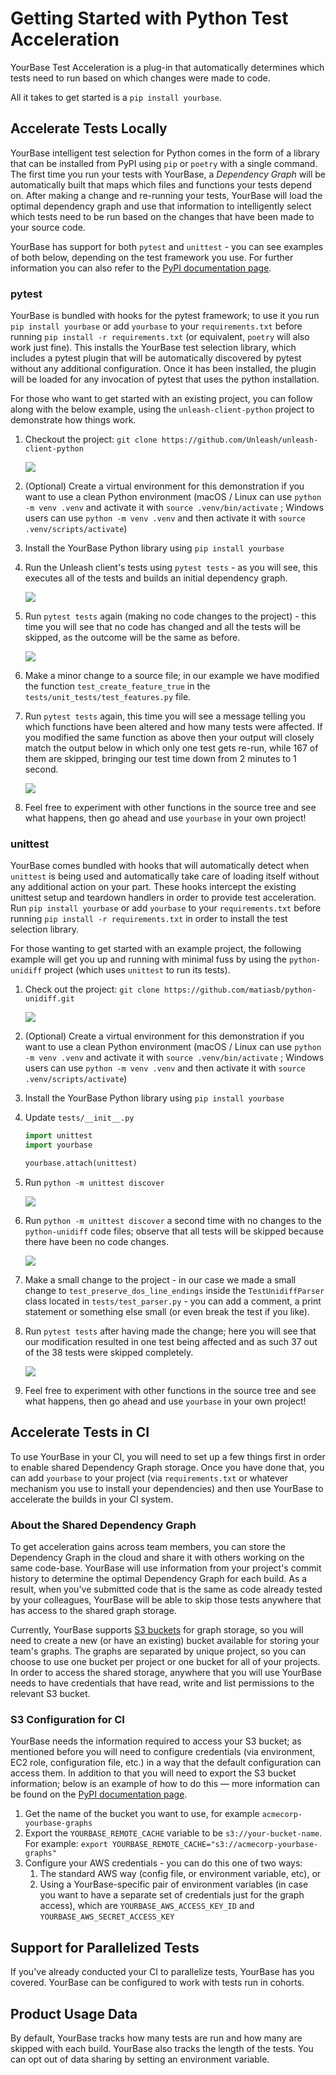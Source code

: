 # Getting Started with Python Test Acceleration

YourBase Test Acceleration is a plug-in that automatically determines which
tests need to run based on which changes were made to code.

All it takes to get started is a `pip install yourbase`.

## Accelerate Tests Locally

YourBase intelligent test selection for Python comes in the form of a library
that can be installed from PyPI using `pip` or `poetry` with a single command.
The first time you run your tests with YourBase, a *Dependency Graph* will be
automatically built that maps which files and functions your tests depend on.
After making a change and re-running your tests, YourBase will load the optimal
dependency graph and use that information to intelligently select which tests
need to be run based on the changes that have been made to your source code.

YourBase has support for both `pytest` and `unittest` - you can see examples of
both below, depending on the test framework you use. For further information you
can also refer to the [PyPI documentation page][].

[PyPI documentation page]: https://pypi.org/project/yourbase/

### pytest

YourBase is bundled with hooks for the pytest framework; to use it you run
`pip install yourbase` or add `yourbase` to your `requirements.txt` before
running `pip install -r requirements.txt` (or equivalent, `poetry` will also
work just fine). This installs the YourBase test selection library, which
includes a pytest plugin that will be automatically discovered by pytest without
any additional configuration. Once it has been installed, the plugin will be
loaded for any invocation of pytest that uses the python installation.

For those who want to get started with an existing project, you can follow along
with the below example, using the `unleash-client-python` project to demonstrate
how things work.

1. Checkout the project:
   `git clone https://github.com/Unleash/unleash-client-python`

   <img src="pytest01.png">

2. (Optional) Create a virtual environment for this demonstration if you want to
   use a clean Python environment (macOS / Linux can use `python -m venv .venv`
   and activate it with `source .venv/bin/activate` ; Windows users can use
   `python -m venv .venv` and then activate it with `source .venv/scripts/activate`)

3. Install the YourBase Python library using `pip install yourbase`

4. Run the Unleash client's tests using `pytest tests` - as you will see, this
   executes all of the tests and builds an initial dependency graph.

   <img src="pytest02.png">

5. Run `pytest tests` again (making no code changes to the project) - this time
   you will see that no code has changed and all the tests will be skipped, as
   the outcome will be the same as before.

   <img src="pytest03.png">

6. Make a minor change to a source file; in our example we have modified the
   function `test_create_feature_true` in the `tests/unit_tests/test_features.py`
   file.

7. Run `pytest tests` again, this time you will see a message telling you which
   functions have been altered and how many tests were affected. If you modified
   the same function as above then your output will closely match the output
   below in which only one test gets re-run, while 167 of them are skipped,
   bringing our test time down from 2 minutes to 1 second.

   <img src="pytest04.png">

8. Feel free to experiment with other functions in the source tree and see what
   happens, then go ahead and use `yourbase` in your own project!

### unittest

YourBase comes bundled with hooks that will automatically detect when `unittest`
is being used and automatically take care of loading itself without any
additional action on your part. These hooks intercept the existing unittest
setup and teardown handlers in order to provide test acceleration.
Run `pip install yourbase` or add `yourbase` to your `requirements.txt` before
running `pip install -r requirements.txt` in order to install the test selection
library.

For those wanting to get started with an example project, the following example
will get you up and running with minimal fuss by using the `python-unidiff`
project (which uses `unittest` to run its tests).

1. Check out the project: `git clone https://github.com/matiasb/python-unidiff.git`

   <img src="unittest01.png">

2. (Optional) Create a virtual environment for this demonstration if you want to
   use a clean Python environment (macOS / Linux can use `python -m venv .venv`
   and activate it with `source .venv/bin/activate` ; Windows users can use
   `python -m venv .venv` and then activate it with `source .venv/scripts/activate`)

3. Install the YourBase Python library using `pip install yourbase`

4. Update `tests/__init__.py`

   ```python
   import unittest
   import yourbase

   yourbase.attach(unittest)
   ```

5. Run `python -m unittest discover`

   <img src="unittest02.png">

6. Run `python -m unittest discover` a second time with no changes to the
   `python-unidiff` code files; observe that all tests will be skipped because
   there have been no code changes.

   <img src="unittest03.png">

7. Make a small change to the project - in our case we made a small change to
   `test_preserve_dos_line_endings` inside the `TestUnidiffParser` class located
   in `tests/test_parser.py` - you can add a comment, a print statement or
   something else small (or even break the test if you like).

8. Run `pytest tests` after having made the change; here you will see that our
   modification resulted in one test being affected and as such 37 out of the 38
   tests were skipped completely.

   <img src="unittest04.png">

9. Feel free to experiment with other functions in the source tree and see what
   happens, then go ahead and use `yourbase` in your own project!

## Accelerate Tests in CI

To use YourBase in your CI, you will need to set up a few things first in order
to enable shared Dependency Graph storage. Once you have done that, you can add
`yourbase` to your project (via `requirements.txt` or whatever mechanism you use
to install your dependencies) and then use YourBase to accelerate the builds in
your CI system.

### About the Shared Dependency Graph

To get acceleration gains across team members, you can store the Dependency
Graph in the cloud and share it with others working on the same code-base.
YourBase will use information from your project's commit history to determine
the optimal Dependency Graph for each build. As a result, when you've submitted
code that is the same as code already tested by your colleagues, YourBase will
be able to skip those tests anywhere that has access to the shared graph
storage.

Currently, YourBase supports [S3 buckets][] for graph storage, so you will
need to create a new (or have an existing) bucket available for storing your
team's graphs. The graphs are separated by unique project, so you can choose to
use one bucket per project or one bucket for all of your projects. In order to
access the shared storage, anywhere that you will use YourBase needs to have
credentials that have read, write and list permissions to the relevant S3
bucket.

[S3 buckets]: https://docs.aws.amazon.com/AmazonS3/latest/userguide/UsingBucket.html

### S3 Configuration for CI

YourBase needs the information required to access your S3 bucket; as mentioned
before you will need to configure credentials (via environment, EC2 role,
configuration file, etc.) in a way that the default configuration can access
them. In addition to that you will need to export the S3 bucket information;
below is an example of how to do this — more information can be found on the
[PyPI documentation page][].

1. Get the name of the bucket you want to use, for example
   `acmecorp-yourbase-graphs`
2. Export the `YOURBASE_REMOTE_CACHE` variable to be `s3://your-bucket-name`.
   For example: `export YOURBASE_REMOTE_CACHE="s3://acmecorp-yourbase-graphs"`
3. Configure your AWS credentials - you can do this one of two ways:
    1. The standard AWS way (config file, or environment variable, etc), or
    2. Using a YourBase-specific pair of environment variables (in case you want
       to have a separate set of credentials just for the graph access), which
       are `YOURBASE_AWS_ACCESS_KEY_ID` and `YOURBASE_AWS_SECRET_ACCESS_KEY`

## Support for Parallelized Tests

If you've already conducted your CI to parallelize tests, YourBase has you
covered. YourBase can be configured to work with tests run in cohorts.

## Product Usage Data

By default, YourBase tracks how many tests are run and how many are skipped with
each build. YourBase also tracks the length of the tests. You can opt out of
data sharing by setting an environment variable.
